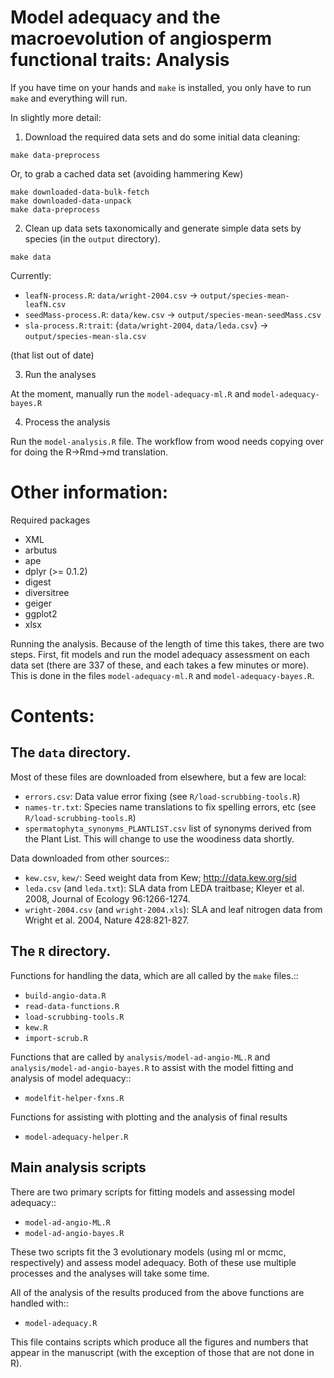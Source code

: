 # Model adequacy and the macroevolution of angiosperm functional traits: Analysis

If you have time on your hands and `make` is installed, you only have to run `make` and everything will run.

In slightly more detail:

1. Download the required data sets and do some initial data cleaning:

```
make data-preprocess
```

Or, to grab a cached data set (avoiding hammering Kew)

```
make downloaded-data-bulk-fetch
make downloaded-data-unpack
make data-preprocess
```


2. Clean up data sets taxonomically and generate simple data sets by species (in the `output` directory).

```
make data
```

Currently:
* `leafN-process.R`: `data/wright-2004.csv` ->  `output/species-mean-leafN.csv`
* `seedMass-process.R`: `data/kew.csv` -> `output/species-mean-seedMass.csv`
* `sla-process.R:trait`: {`data/wright-2004`, `data/leda.csv`} -> `output/species-mean-sla.csv`

(that list out of date)

3. Run the analyses

At the moment, manually run the `model-adequacy-ml.R` and `model-adequacy-bayes.R`

4. Process the analysis

Run the `model-analysis.R` file.  The workflow from wood needs copying over for doing the R->Rmd->md translation.

# Other information:

Required packages

* XML
* arbutus
* ape
* dplyr (>= 0.1.2)
* digest
* diversitree
* geiger
* ggplot2
* xlsx

Running the analysis.  Because of the length of time this takes, there are two steps.  First, fit models and run the model adequacy assessment on each data set (there are 337 of these, and each takes a few minutes or more).  This is done in the files `model-adequacy-ml.R` and `model-adequacy-bayes.R`.

# Contents:

## The `data` directory.

Most of these files are downloaded from elsewhere, but a few are local:

* `errors.csv`: Data value error fixing (see `R/load-scrubbing-tools.R`)
* `names-tr.txt`: Species name translations to fix spelling errors, etc (see `R/load-scrubbing-tools.R`)
* `spermatophyta_synonyms_PLANTLIST.csv` list of synonyms derived from the Plant List.  This will change to use the woodiness data shortly.

Data downloaded from other sources::

* `kew.csv`, `kew/`: Seed weight data from Kew; http://data.kew.org/sid
* `leda.csv` (and `leda.txt`): SLA data from LEDA traitbase; Kleyer et al. 2008, Journal of Ecology 96:1266-1274.
* `wright-2004.csv` (and `wright-2004.xls`): SLA and leaf nitrogen data from Wright et al. 2004, Nature 428:821-827.

## The `R` directory.

Functions for handling the data, which are all called by the `make` files.::

* `build-angio-data.R`
* `read-data-functions.R`
* `load-scrubbing-tools.R`
* `kew.R`
* `import-scrub.R`

Functions that are called by `analysis/model-ad-angio-ML.R` and `analysis/model-ad-angio-bayes.R` to assist with the model fitting and analysis of model adequacy::

* `modelfit-helper-fxns.R`

Functions for assisting with plotting and the analysis of final results

* `model-adequacy-helper.R`

## Main analysis scripts

There are two primary scripts for fitting models and assessing model adequacy::

* `model-ad-angio-ML.R`
* `model-ad-angio-bayes.R`

These two scripts fit the 3 evolutionary models (using ml or mcmc, respectively) and assess model adequacy. Both of these use multiple processes and the analyses will take some time.

All of the analysis of the results produced from the above functions are handled with::

* `model-adequacy.R`

This file contains scripts which produce all the figures and numbers that appear in the manuscript (with the exception of those that are not done in R).







